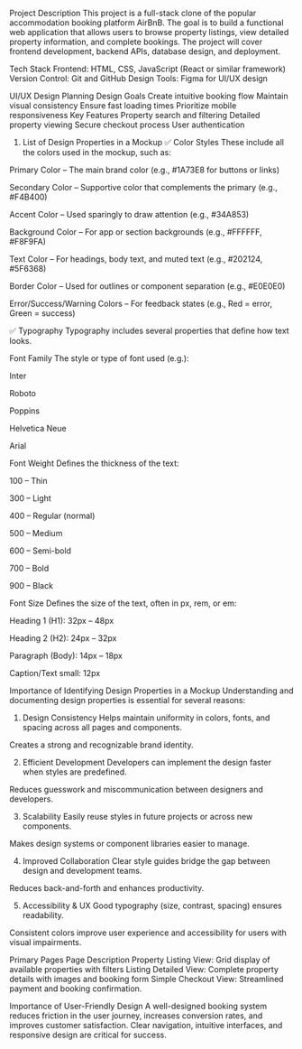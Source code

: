 Project Description
This project is a full-stack clone of the popular accommodation booking platform AirBnB. The goal is to build a functional web application that allows users to browse property listings, view detailed property information, and complete bookings. The project will cover frontend development, backend APIs, database design, and deployment.

Tech Stack
Frontend: HTML, CSS, JavaScript (React or similar framework)
Version Control: Git and GitHub
Design Tools: Figma for UI/UX design

UI/UX Design Planning
Design Goals
Create intuitive booking flow
Maintain visual consistency
Ensure fast loading times
Prioritize mobile responsiveness
Key Features
Property search and filtering
Detailed property viewing
Secure checkout process
User authentication

1. List of Design Properties in a Mockup
✅ Color Styles
These include all the colors used in the mockup, such as:

Primary Color – The main brand color (e.g., #1A73E8 for buttons or links)

Secondary Color – Supportive color that complements the primary (e.g., #F4B400)

Accent Color – Used sparingly to draw attention (e.g., #34A853)

Background Color – For app or section backgrounds (e.g., #FFFFFF, #F8F9FA)

Text Color – For headings, body text, and muted text (e.g., #202124, #5F6368)

Border Color – Used for outlines or component separation (e.g., #E0E0E0)

Error/Success/Warning Colors – For feedback states (e.g., Red = error, Green = success)

✅ Typography
Typography includes several properties that define how text looks.

Font Family
The style or type of font used (e.g.):

Inter

Roboto

Poppins

Helvetica Neue

Arial

Font Weight
Defines the thickness of the text:

100 – Thin

300 – Light

400 – Regular (normal)

500 – Medium

600 – Semi-bold

700 – Bold

900 – Black

Font Size
Defines the size of the text, often in px, rem, or em:

Heading 1 (H1): 32px – 48px

Heading 2 (H2): 24px – 32px

Paragraph (Body): 14px – 18px

Caption/Text small: 12px

Importance of Identifying Design Properties in a Mockup
Understanding and documenting design properties is essential for several reasons:

1. Design Consistency
Helps maintain uniformity in colors, fonts, and spacing across all pages and components.

Creates a strong and recognizable brand identity.

 2. Efficient Development
Developers can implement the design faster when styles are predefined.

Reduces guesswork and miscommunication between designers and developers.

 3. Scalability
Easily reuse styles in future projects or across new components.

Makes design systems or component libraries easier to manage.

 4. Improved Collaboration
Clear style guides bridge the gap between design and development teams.

Reduces back-and-forth and enhances productivity.

5. Accessibility & UX
Good typography (size, contrast, spacing) ensures readability.

Consistent colors improve user experience and accessibility for users with visual impairments.



Primary Pages
    Page	                        Description
Property Listing View:	Grid display of available properties with filters
Listing Detailed View:	Complete property details with images and booking form
Simple Checkout View:	Streamlined payment and booking confirmation.

Importance of User-Friendly Design
A well-designed booking system reduces friction in the user journey, increases conversion rates, and improves customer satisfaction. Clear navigation, intuitive interfaces, and responsive design are critical for success.


